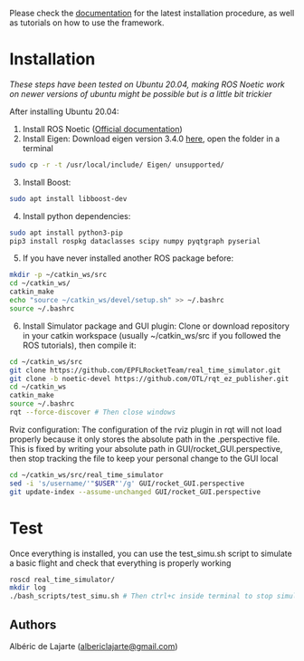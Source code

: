 Please check the [documentation](http://wiki.ros.org/real_time_simulator/Installation) for the latest installation procedure, as well as tutorials on how to use the framework.

# Installation
*These steps have been tested on Ubuntu 20.04, making ROS Noetic work on newer versions of ubuntu might be possible but is a little bit trickier*

After installing Ubuntu 20.04:
1. Install ROS Noetic ([Official documentation](http://wiki.ros.org/noetic/Installation/Ubuntu))
2. Install Eigen:
Download eigen version 3.4.0 [here](https://eigen.tuxfamily.org/index.php?title=Main_Page), open the folder in a terminal
```bash
sudo cp -r -t /usr/local/include/ Eigen/ unsupported/
```
3. Install Boost:
```bash
sudo apt install libboost-dev
```
4. Install python dependencies:
```bash
sudo apt install python3-pip
pip3 install rospkg dataclasses scipy numpy pyqtgraph pyserial
```

5. If you have never installed another ROS package before:
```bash
mkdir -p ~/catkin_ws/src
cd ~/catkin_ws/
catkin_make
echo "source ~/catkin_ws/devel/setup.sh" >> ~/.bashrc
source ~/.bashrc
```

6. Install Simulator package and GUI plugin:
Clone or download repository in your catkin workspace (usually ~/catkin_ws/src if you followed the ROS tutorials), then compile it:
```bash
cd ~/catkin_ws/src
git clone https://github.com/EPFLRocketTeam/real_time_simulator.git
git clone -b noetic-devel https://github.com/OTL/rqt_ez_publisher.git
cd ~/catkin_ws
catkin_make
source ~/.bashrc
rqt --force-discover # Then close windows
```


Rviz configuration: The configuration of the rviz plugin in rqt will not load properly because it only stores the absolute path in the .perspective file.
This is fixed by writing your absolute path in GUI/rocket_GUI.perspective, then stop tracking the file to keep your personal change to the GUI local
```bash
cd ~/catkin_ws/src/real_time_simulator
sed -i 's/username/'"$USER"'/g' GUI/rocket_GUI.perspective
git update-index --assume-unchanged GUI/rocket_GUI.perspective

```

# Test
Once everything is installed, you can use the test_simu.sh script to simulate a basic flight and check that everything is properly working
```bash
roscd real_time_simulator/
mkdir log
./bash_scripts/test_simu.sh # Then ctrl+c inside terminal to stop simulation
```

## Authors

Albéric de Lajarte (albericlajarte@gmail.com)
